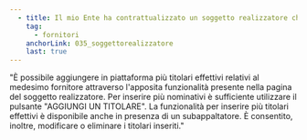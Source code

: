 ```yaml
---
  - title: Il mio Ente ha contrattualizzato un soggetto realizzatore che ha più di un titolare effettivo. Come posso inserirli in piattaforma? 
    tag:
      - fornitori
    anchorLink: 035_soggettorealizzatore
    last: true
---
```


"È possibile aggiungere in piattaforma più titolari effettivi relativi al medesimo fornitore attraverso l'apposita funzionalità presente nella pagina del soggetto realizzatore. Per inserire più nominativi è sufficiente utilizzare il pulsante "AGGIUNGI UN TITOLARE". La funzionalità per inserire più titolari effettivi è disponibile anche in presenza di un subappaltatore. È consentito, inoltre, modificare o eliminare i titolari inseriti."
